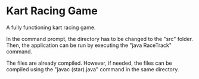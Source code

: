 # Kart Racing Game
 A fully functioning kart racing game.
 
 In the command prompt, the directory has to be changed to the "src" folder.
 Then,  the application can be run by executing the "java RaceTrack" command.

 The files are already compiled. However, if needed, the files can be compiled using the "javac (star).java" command in the same directory.

